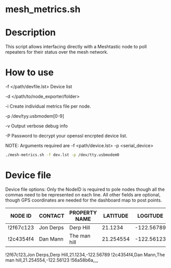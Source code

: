 # mesh_metrics.sh
# Description
This script allows interfacing directly with a Meshtastic node to poll repeaters for their status over the mesh network. 


# How to use


 -f </path/devfile.lst> Device list

 -d </path/to/node_exporter/folder>

 -i Create individual metrics file per node.

 -p /dev/tyy.usbmodem[0-9]

 -v Output verbose debug info

 -P <password> Password to decrypt your openssl encrpted device list.





NOTE: Arguments required are -f <path/device.lst>
                             -p <serial_device>
```sh
./mesh-metrics.sh -f dev.lst -p /dev/tty.usbmodem0
```



# Device file

Device file options:
Only the NodeID is required to pole nodes though all the commas need to be represented on each line.
All other fields are optional, though GPS coordinates are needed for the dashboard map to post points.

|NODE ID | CONTACT | PROPERTY NAME | LATITUDE | LOGITUDE |
|-----|-----|-----|-----|-----|
|!2f67c123|Jon Derps|Derp Hill| 21.1234|-122.56789|
|!2c4354f4|Dan Mann|The man hill|21.254554|-122.56123|

!2f67c123,Jon Derps,Derp Hill,21.1234,-122.56789
!2c4354f4,Dan Mann,The man hill,21.254554,-122.56123
!56a58b6a,,,,

